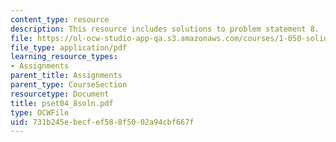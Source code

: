 ```yaml
---
content_type: resource
description: This resource includes solutions to problem statement 8.
file: https://ol-ocw-studio-app-qa.s3.amazonaws.com/courses/1-050-solid-mechanics-fall-2004/731b245ebecfef588f5002a94cbf667f_pset04_8soln.pdf
file_type: application/pdf
learning_resource_types:
- Assignments
parent_title: Assignments
parent_type: CourseSection
resourcetype: Document
title: pset04_8soln.pdf
type: OCWFile
uid: 731b245e-becf-ef58-8f50-02a94cbf667f
---
```

